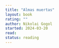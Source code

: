```yaml
---
title: "Almas muertas"
layout: book
rating: ""
author: Nikolai Gogol
started: 2024-03-20
read:
status: reading
---
```

